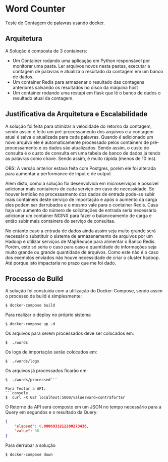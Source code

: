 # Word Counter
Teste de Contagem de palavras usando docker.

## Arquitetura
A Solução é composta de 3 containers:
- Um Container rodando uma aplicação em Python responsável por monitorar uma pasta. Ler arquivos novos nesta pastas, executar a contagem de palavras e atualiza o resultado da contagem em um banco de dados.
- Um container Redis para armazenar o resultado das contagens anteriores salvando os resultados no disco da máquina host
- Um container rodando uma restapi em flask que lê o banco de dados o resultado atual da contagem.

## Justificativa da Arquitetura e Escalabilidade
A solução foi feita para otimizar a velocidade do retorno da contagem, sendo assim é feito um pré-processamento dos arquivos e a contagem atual é salva e atualizada para cada palavras. Quando é adicionado um novo arquivo ele é automaticamente processado pelos containers de pré-processamento e os dados são atualizados. Sendo assim, o custo de consulta é o custo de consulta em uma tabela de banco de dados já tendo as palavras como chave. Sendo assim, é muito rápida (menos de 10 ms).

OBS: A versão anterior estava feita com Postgres, porém ele foi alterada para aumentar a performance de input e de output

Além disto, como a solução foi desenvolvida em microserviços é possível adicionar mais containers de cada serviço em caso de necessidade. Se houver lentidão no processamento dos dados de entrada pode-se subir mais containers deste serviço de importação e após o aumento da carga eles podem ser derrubados e o mesmo vale para o container Redis. Casa haja um aumento do número de solicitações de entrada seria necessário adicionar um container NGINX para fazer o balanceamento de carga e então subir mais containers do serviço de consultas.

No entanto caso a entrada de dados ainda assim seja muito grande será necessário substituir o sistema de armazenamento de arquivos por um Hadoop e utilizar serviços de MapReduce para alimentar o Banco Redis. Porém, este só seria o caso para caso a quantidade de informações seja muito grande ou grande quantidade de arquivos. Como este não é o caso dos exemplos enviados não houve necessidade de criar o cluster hadoop. Até porque isto impactaria no prazo que me foi dado.

## Processo de Build
A solução foi constuida com a utilização do Docker-Compose, sendo assim o processo de build é simplesmente:
```console
$ docker-compose build
```
Para realizar o deploy no próprio sistema
```console
$ docker-compose up -d
```
Os arquivos para serem processados deve ser colocados em:
```console
$  ./words
```
Os logs de importação serão colocados em:
```console
$  ./words/logs
```
Os arquivos já processados ficarão em:
```console
$  ./words/processed```

Para Testar a API:
```console
$  curl -X GET localhost:5000/value?word=contrafortar
```
O Retorno da API será composto em um JSON no tempo necessário para a Query em segundos e o resultado da Query:
```json
{
    "elapsed": 0.0006933212280273438, 
    "value": 38
}
```

Para derrubar a solução
```console
$ docker-compose down
```
